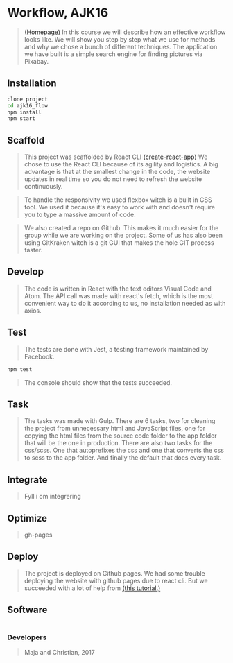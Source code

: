 # Workflow, AJK16

> [(Homepage)](https://christian-nylander.github.io/ajk16_workflow/)
In this course we will describe how an effective workflow looks like. We will show you step by step what we use for methods and why we chose a bunch of different techniques. The application we have built is a simple search engine for finding pictures via Pixabay.

## Installation
```sh
clone project
cd ajk16_flow
npm install
npm start
```

## Scaffold
> This project was scaffolded by React CLI [(create-react-app)](https://github.com/facebookincubator/create-react-app)
 We chose to use the React CLI because of its agility and logistics. A big advantage is that at the smallest change in  the code, the website updates in real time so you do not need to refresh the website continuously.

> To handle the responsivity we used flexbox witch is a built in CSS tool. We used it because it's easy to work with and doesn't require you to type a massive amount of code.

> We also created a repo on Github. This makes it much easier for the group while we are working on the project. Some of us has also been using GitKraken witch is a git GUI that makes the hole GIT process faster.

## Develop
> The code is written in React with the text editors Visual Code and Atom.
The API call was made with react's fetch, which is the most convenient way to do it according to us, no installation needed as with axios.  

## Test
> The tests are done with Jest, a testing framework maintained by Facebook.
```sh
npm test
```
> The console should show that the tests succeeded.

## Task
> The tasks was made with Gulp. There are 6 tasks, two for cleaning the project from unnecessary html and JavaScript files, one for copying the html files from the source code folder to the app folder that will be the one in production. There are also two tasks for the css/scss. One that autoprefixes the css and one that converts the css to scss to the app folder. And finally the default that does every task.

## Integrate
> Fyll i om integrering

## Optimize
> gh-pages

## Deploy
> The project is deployed on Github pages. We had some trouble deploying the website with github pages due to react cli. But we succeeded with a lot of help from [(this tutorial.)](https://www.youtube.com/watch?v=7yA7BGos2KQ)


## Software
```sh
```

### Developers
> Maja and Christian, 2017

